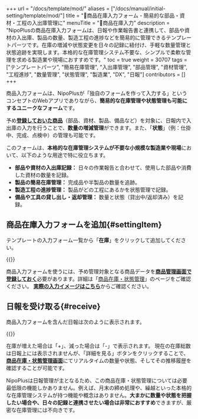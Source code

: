 +++
url = "/docs/template/mod/"
aliases = ["/docs/manual/initial-setting/template/mod/"]
title = "🧩商品在庫入力フォーム - 簡易的な部品・資材・工程の入出庫管理に"
menuTitle = "🧩商品在庫入力"
description = "NipoPlusの商品在庫入力フォームは、日報や作業報告書と連携して、部品や資材の入出庫、製品の数量、製造工程の進捗などを簡易的に管理できるテンプレートパーツです。在庫の増減や状態変更を日々の記録に紐付け、手軽な数量管理と状態追跡を実現します。本格的な在庫管理システム不要な、シンプルで柔軟な管理を求める製造業や現場におすすめです。"
toc = true
weight = 30707
tags = ["テンプレートパーツ", "簡易在庫管理", "入出庫管理", "部品管理", "資材管理", "工程進捗", "数量管理", "状態管理", "製造業", "DX", "日報"]
contributors = []
+++

商品入力フォームは、NipoPlusが「独自のフォームを作って入力する」というコンセプトのWebアプリでありながら、**簡易的な在庫管理や状態管理も可能にするユニークなフォーム**です。

予め[<strong>登録しておいた商品</strong>](/docs/setup/advanced-setting/point/#add)（部品、資材、製品、備品など）を対象に、日報内で入出庫の入力を行うことで、**数量の増減管理**ができます。また、「<strong>状態</strong>」（例：仕掛中、完成、点検中）の管理も可能です。

このフォームは、**本格的な在庫管理システムが不要な小規模な製造業や現場**において、以下のような用途で特に役立ちます。

- **部品や資材の入出庫記録：** 日々の作業報告と合わせて、使用した部品や消費した資材の数量を記録。
- **製品の簡易在庫管理：** 完成品や半製品の数量を追跡。
- **製造工程の進捗管理：** 製品がどの工程にあるかを状態管理で記録。
- **備品や工具の貸し出し・返却管理：** 数量と状態（貸出中/返却済み）を記録。

## 商品在庫入力フォームを追加{#settingItem}

テンプレートの入力フォーム一覧から「<strong>在庫</strong>」をクリックして追加してください。

{{<icatch filename="img/modFormAdd" msg="テンプレートの編集画面から、部品や資材の入出庫、製品の工程進捗を記録するための在庫フォームをクリックして追加します" alice="ok">}}

商品入力フォームを使うには、予め管理対象となる商品データを[<strong>商品管理画面で登録しておく</strong>](/docs/setup/advanced-setting/point/)必要があります。詳細は「[商品在庫・状態管理](/docs/setup/advanced-setting/point/)」のページをご確認ください。
[<strong>実際の入力イメージはこちら</strong>](/docs/manual/write-report/parts/#item)からご確認ください。

## 日報を受け取る{#receive}

商品入力フォームを含んだ日報は次のように表示されます。

{{<icatch filename="img/itemReport" msg="日報を受け取ると、入出庫記録や状態変更の履歴が一覧で確認できます。増減した数量や新しい状態が一目で分かります" alice="ok">}}

在庫が増えた場合は「+」、減った場合は「-」で表示されます。
現在の在庫総数は日報上には表示されませんが、「詳細を見る」ボタンをクリックすることで、[<strong>商品在庫・状態管理画面</strong>](/docs/setup/advanced-setting/point/#stackLog)にてリアルタイムの数量や状態、そしてその推移履歴を確認することが可能です。

NipoPlusは日報管理が主となるため、この商品在庫・状態管理については必要最低限の機能しかありません。例えば、月末の締め処理や、繰越といった本格的な在庫管理システムが持つ機能や概念はありません。**大まかに数量や状態を把握したい場合や、日々の記録と連携させたい場合は非常におすすめ**できますが、厳密な在庫管理には不向きです。
